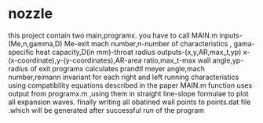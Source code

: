 # nozzle
this project contain two main,programx.
you have to call MAIN.m 
  inputs-(Me,n,gamma,D)
                        Me-exit mach number,n-number of characteristics , gama-specific heat capacity,D(in mm)-throat radius 
  outputs-(x,y,AR,max_t,yp)
                        x-(x-coordinate),y-(y-coordinates),AR-area ratio,max_t-max wall angle,yp-radius of exit
programx calculates prandtl meyer angle,mach number,reimann invariant for each right and left running characteristics using compatibility equations described in the paper
MAIN.m function uses output from programx.m ,using them in straight line-slope formulae to plot all expansion waves.
finally writing all obatined wall points to points.dat file .which will be generated after successful run of the program
